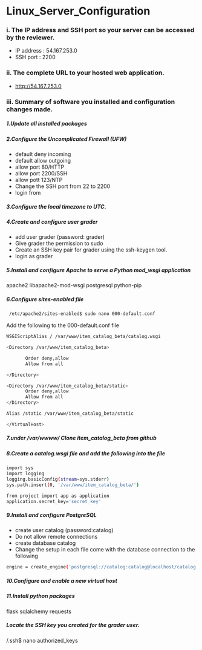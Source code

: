 # Linux_Server_Configuration



### i. The IP address and SSH port so your server can be accessed by the reviewer.
* IP address : 54.167.253.0
* SSH port : 2200

### ii. The complete URL to your hosted web application.
   * http://54.167.253.0

### iii. Summary of software you installed and configuration changes made.
##### 1.Update all installed packages
##### 2.Configure the Uncomplicated Firewall (UFW)

* default deny incoming
* default allow outgoing
* allow port 80/HTTP
* allow port 2200/SSH
* allow pott 123/NTP
* Change the SSH port from 22 to 2200
* login from 

##### 3.Configure the local timezone to UTC.
##### 4.Create and configure user grader 
* add user grader (password: grader)
* Give grader the permission to sudo
* Create an SSH key pair for grader using the ssh-keygen tool.
* login as grader

##### 5.Install and configure Apache to serve a Python mod_wsgi application
apache2
libapache2-mod-wsgi
postgresql
python-pip

##### 6.Configure sites-enabled file 
```sh
 /etc/apache2/sites-enabled$ sudo nano 000-default.conf 
 ```
 Add the following to the 000-default.conf file
 ```sh
 WSGIScriptAlias / /var/www/item_catalog_beta/catalog.wsgi

<Directory /var/www/item_catalog_beta>

        Order deny,allow
        Allow from all

</Directory>

<Directory /var/www/item_catalog_beta/static>
        Order deny,allow
        Allow from all
</Directory>

Alias /static /var/www/item_catalog_beta/static

</VirtualHost>

 ```
##### 7.under /var/wwww/ Clone item_catalog_beta from github 
##### 8.Create a catalog.wsgi file and add the following into the file
 ```sh
 import sys
import logging
logging.basicConfig(stream=sys.stderr)
sys.path.insert(0, '/var/www/item_catalog_beta/')

from project import app as application
application.secret_key='secret_key'
 ```
 
##### 9.Install and configure PostgreSQL
* create user catalog (password:catalog)
* Do not allow remote connections
* create database catalog
* Change the setup in each file come with the database connection to the following
 ```sh
 engine = create_engine('postgresql://catalog:catalog@localhost/catalog')
 ```
##### 10.Configure and enable a new virtual host

##### 11.Install python packages
flask
sqlalchemy
requests

##### Locate the SSH key you created for the grader user.
/.ssh$ nano authorized_keys


